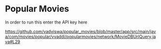 # Popular Movies

In order to run this enter the API key here

https://github.com/vadviswa/popular_movies/blob/master/app/src/main/java/com/movies/popular/vvaddi/popularmovies/network/MovieDBUrlQuery.java#L29